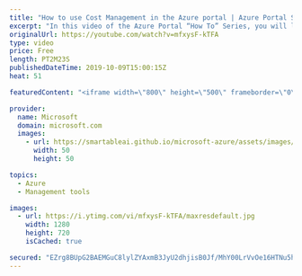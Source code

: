 ```yaml
---
title: "How to use Cost Management in the Azure portal | Azure Portal Series"
excerpt: "In this video of the Azure Portal “How To” Series, you will learn how to use Cost Management to understand your cloud spend.    Try out these features in the Azure portal: https://portal.azure.com     Keep connected on Twitter: https://twitter.com/AzurePortal       And make sure to keep an eye on our"
originalUrl: https://youtube.com/watch?v=mfxysF-kTFA
type: video
price: Free
length: PT2M23S
publishedDateTime: 2019-10-09T15:00:15Z
heat: 51

featuredContent: "<iframe width=\"800\" height=\"500\" frameborder=\"0\" src=\"https://www.youtube.com/embed/mfxysF-kTFA\" allow=\"accelerometer; autoplay; encrypted-media; gyroscope; picture-in-picture\" allowfullscreen></iframe>"

provider:
  name: Microsoft
  domain: microsoft.com
  images:
    - url: https://smartableai.github.io/microsoft-azure/assets/images/organizations/microsoft.com-50x50.jpg
      width: 50
      height: 50

topics:
  - Azure
  - Management tools

images:
  - url: https://i.ytimg.com/vi/mfxysF-kTFA/maxresdefault.jpg
    width: 1280
    height: 720
    isCached: true

secured: "EZrg8BUpG2BAEMGuC8lylZYAxmB3JyU2dhjisB0Jf/MhY00LrVvOe16HTNu5hpGO1QxxFuSu1TVJPan0cwUhtJYXZKphoaeWTBKrmkV1k0vtGVEzcpEFK2AMwebOhRZR693+qv9MCnhRaeCyAJ/ZVUI+PtYBdeZOXjR5+7y3NUu+JD9KSJlqTCEvMRCXEEOBH7X3/3qITQWyM8/+PC5D2NNdabWGF3Rw0S+lakaE+fbUgtHCk3yTkhyTCxevPwub1hHNk+SgqmV6IP5FlQkDtw3VtheK4VGoLyHpHSKgsqMkIvJYc9wGMopJ0qkdJQePPbQYg3CikOSkWtEua4ZKUGopX12Nz+eFd21qjqeMrUUcnjJIUbh5WrrXmt1MfKPi4YX4niDodEdgYunM7yeuQu2Z0YGJGb9owWlrpU0j+zQ=;Bzxd1/0rv2HmANwrWC3ttA=="
---
```


